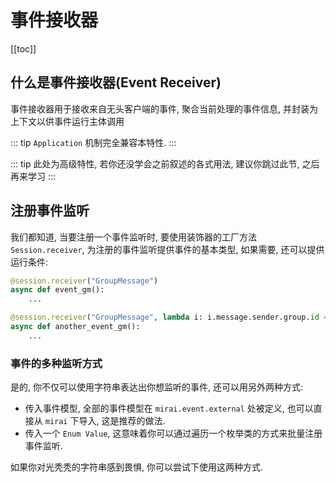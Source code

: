 # 事件接收器

[[toc]]

## 什么是事件接收器(Event Receiver)
事件接收器用于接收来自无头客户端的事件, 聚合当前处理的事件信息, 并封装为上下文以供事件运行主体调用

::: tip
`Application` 机制完全兼容本特性.
:::

::: tip
此处为高级特性, 若你还没学会之前叙述的各式用法,
建议你跳过此节, 之后再来学习
:::

## 注册事件监听
我们都知道, 当要注册一个事件监听时, 要使用装饰器的工厂方法 `Session.receiver`,
为注册的事件监听提供事件的基本类型, 如果需要, 还可以提供运行条件:

``` python
@session.receiver("GroupMessage")
async def event_gm():
    ...

@session.receiver("GroupMessage", lambda i: i.message.sender.group.id == 123456789)
async def another_event_gm():
    ...
```

### 事件的多种监听方式
是的, 你不仅可以使用字符串表达出你想监听的事件, 还可以用另外两种方式:
 - 传入事件模型, 全部的事件模型在 `mirai.event.external` 处被定义, 也可以直接从 `mirai` 下导入, 这是推荐的做法.
 - 传入一个 `Enum Value`, 这意味着你可以通过遍历一个枚举类的方式来批量注册事件监听.

如果你对光秃秃的字符串感到畏惧, 你可以尝试下使用这两种方式.